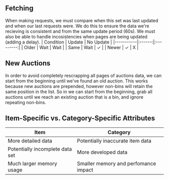 ## Fetching
When making requests, we must compare when this set was last updated and when our last requests were. We do this to ensure the data we're recieving is consistent and from the same update period (60s). We must also be able to handle incosistencies when pages are being updated (adding a delay).
| Condition | Update | No Update |
|-----------|:------:|:---------:|
| Older     | Wait   | Wait      |
| Same      | Wait   | ✓         |
| Newer     | ✓      | X         |


## New Auctions
In order to avoid completely rescrapping all pages of auctions data, we can start from the beginning until we've found an old auction. This works because new auctions are prepended, however non-bins will retain the same position in the list. So in we can start from the beginning, grab all auctions until we reach an existing auction that is a bin, and ignore repeating non-bins.


## Item-Specific vs. Category-Specific Attributes
| Item                            | Category                             |
|---------------------------------|--------------------------------------|
| More detailed data              | Potentially inaccurate item data     |
| Potentially incomplete data set | More developed data                  |
| Much larger memory usage        | Smaller memory and perfomance impact |

